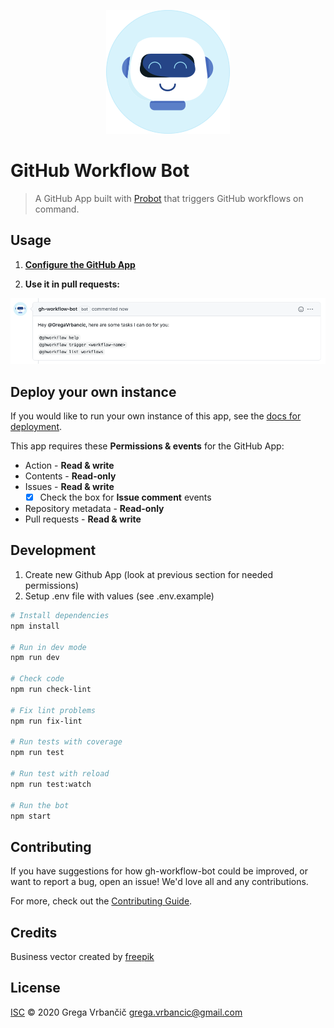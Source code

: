 <p align="center">
  <img src="assets/logo.png" alt="gh-workflow-logo" />
</p>

# GitHub Workflow Bot

> A GitHub App built with [Probot](https://github.com/probot/probot) that triggers GitHub workflows on command.

## Usage

1. **[Configure the GitHub App](https://github.com/apps/gh-workflow-bot)**

2. **Use it in pull requests:**

![gh-workflow-bot usage](assets/usage.png)

## Deploy your own instance

If you would like to run your own instance of this app, see the [docs for deployment](https://probot.github.io/docs/deployment/).

This app requires these **Permissions & events** for the GitHub App:

- Action - **Read & write**
- Contents - **Read-only**
- Issues - **Read & write**
  - [x] Check the box for **Issue comment** events
- Repository metadata - **Read-only**
- Pull requests - **Read & write**

## Development

1. Create new Github App (look at previous section for needed permissions)
2. Setup .env file with values (see .env.example)

```sh
# Install dependencies
npm install

# Run in dev mode
npm run dev

# Check code
npm run check-lint

# Fix lint problems
npm run fix-lint

# Run tests with coverage
npm run test

# Run test with reload
npm run test:watch

# Run the bot
npm start
```

## Contributing

If you have suggestions for how gh-workflow-bot could be improved, or want to report a bug, open an issue! We'd love all and any contributions.

For more, check out the [Contributing Guide](CONTRIBUTING.md).

## Credits

Business vector created by [freepik](https://www.freepik.com/free-photos-vectors/business)

## License

[ISC](LICENSE) © 2020 Grega Vrbančič <grega.vrbancic@gmail.com>

